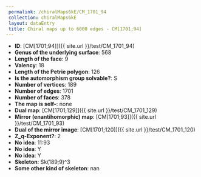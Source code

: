 ```yaml
--- 
 permalink: /chiralMaps6kE/CM_1701_94 
 collection: chiralMaps6kE
 layout: dataEntry
 title: Chiral maps up to 6000 edges - CM[1701;94]
---
```


- **ID**: [CM[1701;94]]({{ site.url }}/test/CM_1701_94)
- **Genus of the underlying surface**: 568
- **Length of the face**: 9
- **Valency**: 18
- **Length of the Petrie polygon**: 126
- **Is the automorphism group solvable?**: S
- **Number of vertices**: 189
- **Number of edges**: 1701
- **Number of faces**: 378
- **The map is self-**: none
- **Dual map**: [CM[1701;129]]({{ site.url }}/test/CM_1701_129)
- **Mirror (enantihomorphic) map**: [CM[1701;93]]({{ site.url }}/test/CM_1701_93)
- **Dual of the mirror image**: [CM[1701;120]]({{ site.url }}/test/CM_1701_120)
- **Z_q-Exponent?**: 2
- **No idea**:  11:93
- **No idea**: Y
- **No idea**: Y
- **Skeleton**: Sk(189;9)^3
- **Some other kind of skeleton**: nan

